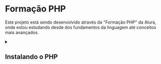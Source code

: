 # Formação PHP

Este projeto está sendo desenvolvido através da "Formação PHP" da Alura, 
onde estou estudando desde dos fundamentos da linguagem até conceitos mais avançados.

<details>
  <summary>
    <h2> Instalando o PHP </h2>
  </summary>
  
  - Para executar um código em PHP o seu interpretador precisa ser instalado antes
  - Site para download do PHP é: https://www.php.net/downloads.php
  - Adicione a pasta PHP na variável de ambiente PATH
  - Renomeie o arquivo php.ini-development para php.ini
  - Após instalação abre um terminal e digite o comando: php -v(Se exibir a versão do PHP é porque a instalação foi realizada com sucesso)

  **OBS: Em todas as plataformas ainda existe a possibilidade de você baixar o código fonte do PHP e compilá-lo em sua máquina. 
  Isso te dá um controle maior sobre quais extensões do PHP estarão habilitadas, em qual diretório os arquivos ficarão, dentre outras vantagens. 
  Por ser um processo relativamente complicado e propenso a erros, recomendo que você conheça essa abordagem quando já estiver mais confiante com 
  a linguagem para não perder o foco agora no início.**

</details>





